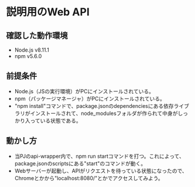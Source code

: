 # 説明用のWeb API

## 確認した動作環境

- Node.js v8.11.1
- npm v5.6.0

## 前提条件

- Node.js（JSの実行環境）がPCにインストールされている。
- npm（パッケージマネージャ）がPCにインストールされている。
- "npm install"コマンドで、package.jsonのdependenciesにある依存ライブラリがインストールされて、node_modulesフォルダが作られて中身がしっかり入っている状態である。

## 動かし方

- 当PJのapi-wrapper内で、npm run startコマンドを打つ。これによって、package.jsonのscriptsにある"start"のコマンドが動く。
- Webサーバーが起動し、APIがリクエストを待っている状態になったので、Chromeとかから"localhost:8080/"とかでアクセスしてみよう。
